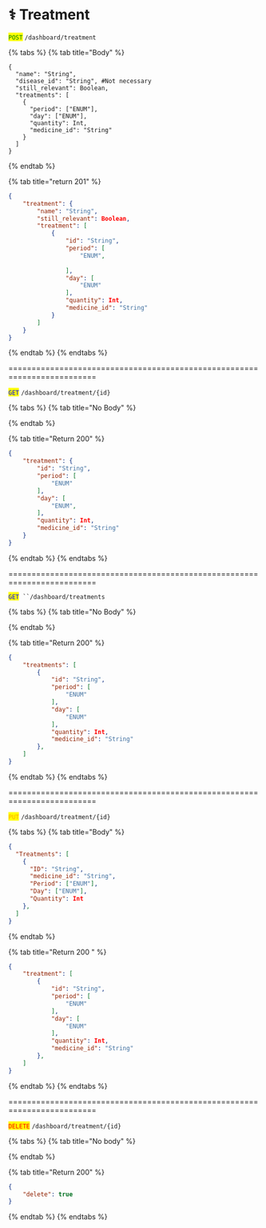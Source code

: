 # ⚕️ Treatment

<mark style="color:green;">`POST`</mark> `/dashboard/treatment`

{% tabs %}
{% tab title="Body" %}
```
{
  "name": "String",
  "disease_id": "String", #Not necessary
  "still_relevant": Boolean,
  "treatments": [
    {
      "period": ["ENUM"],
      "day": ["ENUM"],
      "quantity": Int,
      "medicine_id": "String"
    }
  ]
}
```
{% endtab %}

{% tab title="return 201" %}
```json
{
	"treatment": {
		"name": "String",
		"still_relevant": Boolean,
		"treatment": [
			{
				"id": "String",
				"period": [
					"ENUM",
					
				],
				"day": [
					"ENUM"
				],
				"quantity": Int,
				"medicine_id": "String"
			}
		]
	}
}
```
{% endtab %}
{% endtabs %}

\=========================================================================

<mark style="color:blue;">`GET`</mark> `/dashboard/treatment/{id}`

{% tabs %}
{% tab title="No Body" %}

{% endtab %}

{% tab title="Return 200" %}
```json
{
	"treatment": {
		"id": "String",
		"period": [
			"ENUM"
		],
		"day": [
			"ENUM",
		],
		"quantity": Int,
		"medicine_id": "String"
	}
}
```
{% endtab %}
{% endtabs %}

\=========================================================================

<mark style="color:blue;">`GET`</mark>` ``/dashboard/treatments`

{% tabs %}
{% tab title="No Body" %}

{% endtab %}

{% tab title="Return 200" %}
```json
{
	"treatments": [
		{
			"id": "String",
			"period": [
				"ENUM"
			],
			"day": [
				"ENUM"
			],
			"quantity": Int,
			"medicine_id": "String"
		},
	]
}
```
{% endtab %}
{% endtabs %}

\=========================================================================

<mark style="color:orange;">`PUT`</mark> `/dashboard/treatment/{id}`

{% tabs %}
{% tab title="Body" %}
```json
{
  "Treatments": [
    {
      "ID": "String",
      "medicine_id": "String",
      "Period": ["ENUM"],
      "Day": ["ENUM"],
      "Quantity": Int
    },
  ]
}
```
{% endtab %}

{% tab title="Return 200 " %}
```json
{
	"treatment": [
		{
			"id": "String",
			"period": [
				"ENUM"
			],
			"day": [
				"ENUM"
			],
			"quantity": Int,
			"medicine_id": "String"
		},
	]
}
```
{% endtab %}
{% endtabs %}

\=========================================================================

<mark style="color:red;">`DELETE`</mark> `/dashboard/treatment/{id}`

{% tabs %}
{% tab title="No body" %}

{% endtab %}

{% tab title="Return 200" %}
```json
{
	"delete": true
}
```
{% endtab %}
{% endtabs %}
